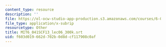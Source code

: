 ```yaml
---
content_type: resource
description: ''
file: https://ol-ocw-studio-app-production.s3.amazonaws.com/courses/6-041sc-probabilistic-systems-analysis-and-applied-probability-fall-2013/f603d019662d702b0d8dcf117908c0af_MIT6_041SCF13_lec06_300k.srt
file_type: application/x-subrip
resourcetype: Other
title: MIT6_041SCF13_lec06_300k.srt
uid: f603d019-662d-702b-0d8d-cf117908c0af
---
```


